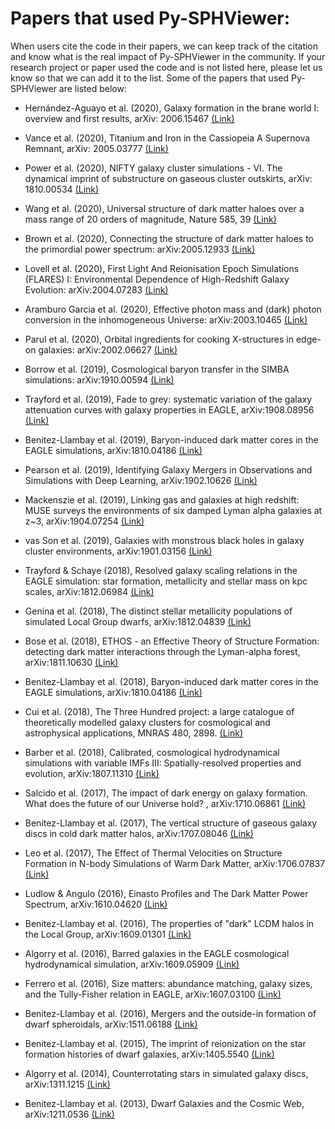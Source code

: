 # Papers that used Py-SPHViewer:

When users cite the code in their papers, we can keep track of the citation and know what is the real impact of Py-SPHViewer in the community. If your research project or paper used the code and is not listed here, please let us know so that we can add it to the list. Some of the papers that used Py-SPHViewer are listed below:

* Hernández-Aguayo et al. (2020), Galaxy formation in the brane world I: overview and first results, arXiv: 2006.15467 [(Link)](https://arxiv.org/abs/2006.15467)

* Vance et al. (2020), Titanium and Iron in the Cassiopeia A Supernova Remnant, arXiv: 2005.03777 [(Link)](https://arxiv.org/abs/2005.03777)

* Power et al. (2020), NIFTY galaxy cluster simulations - VI. The dynamical imprint of substructure on gaseous cluster outskirts, arXiv: 1810.00534 [(Link)](https://arxiv.org/abs/1810.00534)

* Wang et al. (2020), Universal structure of dark matter haloes over a mass range of 20 orders of magnitude, Nature 585, 39 [(Link)](https://www.nature.com/articles/s41586-020-2642-9)

* Brown et al. (2020), Connecting the structure of dark matter haloes to the primordial power spectrum: arXiv:2005.12933 [(Link)](https://arxiv.org/abs/2005.12933)

* Lovell et al. (2020), First Light And Reionisation Epoch Simulations (FLARES) I: Environmental Dependence of High-Redshift Galaxy Evolution: arXiv:2004.07283 [(Link)](https://arxiv.org/abs/2004.07283)

* Aramburo Garcia et al. (2020), Effective photon mass and (dark) photon conversion in the inhomogeneous Universe: arXiv:2003.10465 [(Link)](https://arxiv.org/abs/2003.10465)

* Parul et al. (2020), Orbital ingredients for cooking X-structures in edge-on galaxies: arXiv:2002.06627 [(Link)](https://arxiv.org/abs/2002.06627)

* Borrow et al. (2019), Cosmological baryon transfer in the SIMBA simulations: arXiv:1910.00594 [(Link)](https://arxiv.org/abs/1910.00594)

* Trayford et al. (2019), Fade to grey: systematic variation of the galaxy
attenuation curves with galaxy properties in EAGLE, arXiv:1908.08956 [(Link)](https://arxiv.org/abs/1908.08956)

* Benitez-Llambay et al. (2019), Baryon-induced dark matter cores in the EAGLE simulations, arXiv:1810.04186 [(Link)](https://arxiv.org/abs/1810.04186)

* Pearson et al. (2019), Identifying Galaxy Mergers in Observations and Simulations with Deep Learning, arXiv:1902.10626 [(Link)](https://arxiv.org/abs/1902.10626)

* Mackenszie et al. (2019), Linking gas and galaxies at high redshift: MUSE surveys the environments of six damped Lyman alpha galaxies at z~3, arXiv:1904.07254 [(Link)](https://arxiv.org/abs/1904.07254)

* vas Son et al. (2019), Galaxies with monstrous black holes in galaxy cluster environments, arXiv:1901.03156 [(Link)](https://arxiv.org/abs/1901.03156)

* Trayford & Schaye (2018), Resolved galaxy scaling relations in the EAGLE simulation: star formation, metallicity and stellar mass on kpc scales, arXiv:1812.06984 [(Link)](https://arxiv.org/abs/1812.06984)

* Genina et al. (2018), The distinct stellar metallicity populations of simulated Local Group dwarfs, arXiv:1812.04839 [(Link)](https://arxiv.org/abs/1812.04839)

* Bose et al. (2018), ETHOS - an Effective Theory of Structure Formation: detecting dark matter interactions through the Lyman-alpha forest, arXiv:1811.10630 [(Link)](https://arxiv.org/abs/1811.10630)

* Benitez-Llambay et al. (2018), Baryon-induced dark matter cores in the EAGLE simulations, arXiv:1810.04186 [(Link)](https://arxiv.org/abs/1810.04186)

* Cui et al. (2018), The Three Hundred project: a large catalogue of theoretically modelled galaxy clusters for cosmological and astrophysical applications, MNRAS 480, 2898. [(Link)](https://academic.oup.com/mnras/article-abstract/480/3/2898/5066184?redirectedFrom=fulltext)

* Barber et al. (2018), Calibrated, cosmological hydrodynamical simulations with variable IMFs III: Spatially-resolved properties and evolution, arXiv:1807.11310 [(Link)](https://arxiv.org/abs/1807.11310)

* Salcido et al. (2017),  The impact of dark energy on galaxy formation. What does the future of our Universe hold? , arXiv:1710.06861 [(Link)](https://arxiv.org/abs/1710.06861)

* Benitez-Llambay et al. (2017), The vertical structure of gaseous galaxy discs in cold dark matter halos, arXiv:1707.08046  [(Link)](https://arxiv.org/abs/1707.08046)

* Leo et al. (2017), The Effect of Thermal Velocities on
Structure Formation in N-body Simulations of Warm Dark Matter, arXiv:1706.07837  [(Link)](https://arxiv.org/abs/1706.07837)

* Ludlow & Angulo (2016), Einasto Profiles and The Dark Matter Power Spectrum, arXiv:1610.04620  [(Link)](https://arxiv.org/pdf/1610.04620)

* Benitez-Llambay et al. (2016), The properties of "dark" LCDM halos in the Local Group, arXiv:1609.01301  [(Link)](https://arxiv.org/abs/1609.01301)

* Algorry et al. (2016), Barred galaxies in the EAGLE cosmological hydrodynamical simulation, arXiv:1609.05909  [(Link)](https://arxiv.org/pdf/1609.05909)

* Ferrero et al. (2016), Size matters: abundance matching, galaxy sizes, and the Tully-Fisher relation in EAGLE, arXiv:1607.03100  [(Link)](https://arxiv.org/pdf/1607.03100)

* Benitez-Llambay et al. (2016), Mergers and the outside-in formation of dwarf spheroidals, arXiv:1511.06188  [(Link)](https://arxiv.org/abs/1511.06188)

* Benitez-Llambay et al. (2015), The imprint of reionization on the star formation histories of dwarf galaxies, arXiv:1405.5540  [(Link)](https://arxiv.org/abs/1405.5540)

* Algorry et al. (2014), Counterrotating stars in simulated galaxy discs, arXiv:1311.1215  [(Link)](https://arxiv.org/pdf/1311.1215)

* Benitez-Llambay et al. (2013), Dwarf Galaxies and the Cosmic Web, arXiv:1211.0536  [(Link)](https://arxiv.org/abs/1211.0536)
